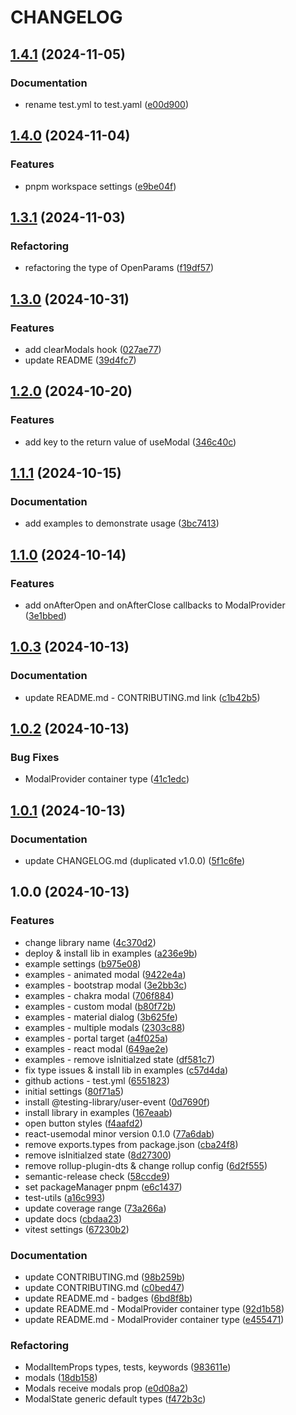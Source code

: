 # CHANGELOG

## [1.4.1](https://github.com/iskkiri/react-use-hook-modal/compare/v1.4.0...v1.4.1) (2024-11-05)

### Documentation

* rename test.yml to test.yaml ([e00d900](https://github.com/iskkiri/react-use-hook-modal/commit/e00d90068331ed858bfea025bd03ff39e4fbc778))

## [1.4.0](https://github.com/iskkiri/react-use-hook-modal/compare/v1.3.1...v1.4.0) (2024-11-04)

### Features

* pnpm workspace settings ([e9be04f](https://github.com/iskkiri/react-use-hook-modal/commit/e9be04f7f10a9c4423914304aded7d34a2f2f475))

## [1.3.1](https://github.com/iskkiri/react-use-hook-modal/compare/v1.3.0...v1.3.1) (2024-11-03)

### Refactoring

* refactoring the type of OpenParams ([f19df57](https://github.com/iskkiri/react-use-hook-modal/commit/f19df57e63ac3e47426e7a1c4d60e7021e0b67ef))

## [1.3.0](https://github.com/iskkiri/react-use-hook-modal/compare/v1.2.0...v1.3.0) (2024-10-31)

### Features

* add clearModals hook ([027ae77](https://github.com/iskkiri/react-use-hook-modal/commit/027ae77ace9f1e21ae57b92f2ea21fb45878b7ed))
* update README ([39d4fc7](https://github.com/iskkiri/react-use-hook-modal/commit/39d4fc7f8c47df9863ab4d578553f7875c308a85))

## [1.2.0](https://github.com/iskkiri/react-use-hook-modal/compare/v1.1.1...v1.2.0) (2024-10-20)

### Features

* add key to the return value of useModal ([346c40c](https://github.com/iskkiri/react-use-hook-modal/commit/346c40cae01627a7f6a7296dc27529d4cb21d9fd))

## [1.1.1](https://github.com/iskkiri/react-use-hook-modal/compare/v1.1.0...v1.1.1) (2024-10-15)

### Documentation

* add examples to demonstrate usage ([3bc7413](https://github.com/iskkiri/react-use-hook-modal/commit/3bc7413f3a74251df0a2df5600255e12c3803955))

## [1.1.0](https://github.com/iskkiri/react-use-hook-modal/compare/v1.0.3...v1.1.0) (2024-10-14)

### Features

* add onAfterOpen and onAfterClose callbacks to ModalProvider ([3e1bbed](https://github.com/iskkiri/react-use-hook-modal/commit/3e1bbedada19744da83011369c3c8b5858d42714))

## [1.0.3](https://github.com/iskkiri/react-use-hook-modal/compare/v1.0.2...v1.0.3) (2024-10-13)

### Documentation

* update README.md - CONTRIBUTING.md link ([c1b42b5](https://github.com/iskkiri/react-use-hook-modal/commit/c1b42b5bb8ac5c27ce320db33978db76c9d59276))

## [1.0.2](https://github.com/iskkiri/react-use-hook-modal/compare/v1.0.1...v1.0.2) (2024-10-13)

### Bug Fixes

* ModalProvider container type ([41c1edc](https://github.com/iskkiri/react-use-hook-modal/commit/41c1edc6be0ca3543db89e26301a3a6a8cba4d60))

## [1.0.1](https://github.com/iskkiri/react-use-hook-modal/compare/v1.0.0...v1.0.1) (2024-10-13)

### Documentation

* update CHANGELOG.md (duplicated v1.0.0) ([5f1c6fe](https://github.com/iskkiri/react-use-hook-modal/commit/5f1c6fe5a596155975f203d9574b941b327ab879))

## 1.0.0 (2024-10-13)

### Features

- change library name ([4c370d2](https://github.com/iskkiri/react-use-hook-modal/commit/4c370d264c8baa8d7393618901cd5eceea35de5a))
- deploy & install lib in examples ([a236e9b](https://github.com/iskkiri/react-use-hook-modal/commit/a236e9b48d20c7e89aa3ef37c78c149236deea48))
- example settings ([b975e08](https://github.com/iskkiri/react-use-hook-modal/commit/b975e0811f871c2f6d18708c5979d30f6ece6d92))
- examples - animated modal ([9422e4a](https://github.com/iskkiri/react-use-hook-modal/commit/9422e4a4299421e639670fc791e793eec460f353))
- examples - bootstrap modal ([3e2bb3c](https://github.com/iskkiri/react-use-hook-modal/commit/3e2bb3cf02044c8db30d485350f81a73bae694cf))
- examples - chakra modal ([706f884](https://github.com/iskkiri/react-use-hook-modal/commit/706f884ab9a74b9c7915acef607535ec3de92b19))
- examples - custom modal ([b80f72b](https://github.com/iskkiri/react-use-hook-modal/commit/b80f72b434b7d82946e0f5f825069c0e3325d6be))
- examples - material dialog ([3b625fe](https://github.com/iskkiri/react-use-hook-modal/commit/3b625fe9bfa274f7068fb42e69bc96c834e98bea))
- examples - multiple modals ([2303c88](https://github.com/iskkiri/react-use-hook-modal/commit/2303c888f392797fc1b47d9f65e3d754670a33a6))
- examples - portal target ([a4f025a](https://github.com/iskkiri/react-use-hook-modal/commit/a4f025ad357ea7599f675ce818ea36a831dfcca8))
- examples - react modal ([649ae2e](https://github.com/iskkiri/react-use-hook-modal/commit/649ae2ed42969b2f54a0c4fbe3549bc4ab15be54))
- examples - remove isInitialzed state ([df581c7](https://github.com/iskkiri/react-use-hook-modal/commit/df581c7246dd64abb3db936edf6e048269231a02))
- fix type issues & install lib in examples ([c57d4da](https://github.com/iskkiri/react-use-hook-modal/commit/c57d4dabc42120229054f219b7ee17275aec1652))
- github actions - test.yml ([6551823](https://github.com/iskkiri/react-use-hook-modal/commit/6551823a5677596639ef6f5eabb6bfadbff462ca))
- initial settings ([80f71a5](https://github.com/iskkiri/react-use-hook-modal/commit/80f71a528d5963b678b1d7e2670f942fdafc81ef))
- install @testing-library/user-event ([0d7690f](https://github.com/iskkiri/react-use-hook-modal/commit/0d7690f107839f07f23392f22af4d9086573a47a))
- install library in examples ([167eaab](https://github.com/iskkiri/react-use-hook-modal/commit/167eaabaf7087c97f2d85d796e05499ad35d510f))
- open button styles ([f4aafd2](https://github.com/iskkiri/react-use-hook-modal/commit/f4aafd2937b86c2c0db7a5a3500ddc6a8545555b))
- react-usemodal minor version 0.1.0 ([77a6dab](https://github.com/iskkiri/react-use-hook-modal/commit/77a6dabbf2c1c57b10ce4a37df2da112a8a0bf1d))
- remove exports.types from package.json ([cba24f8](https://github.com/iskkiri/react-use-hook-modal/commit/cba24f85643a25447035307e5e27e6d5ba3f741a))
- remove isInitialzed state ([8d27300](https://github.com/iskkiri/react-use-hook-modal/commit/8d273006e416cce17f434d64eca15a6f26a21268))
- remove rollup-plugin-dts & change rollup config ([6d2f555](https://github.com/iskkiri/react-use-hook-modal/commit/6d2f5550d2bbbbbba8fa55bd11f79cf172af916d))
- semantic-release check ([58ccde9](https://github.com/iskkiri/react-use-hook-modal/commit/58ccde9011e3dd742dfd7fc37128e284ed0bec60))
- set packageManager pnpm ([e6c1437](https://github.com/iskkiri/react-use-hook-modal/commit/e6c1437fb01bf746588e79568abc3d8f054648b4))
- test-utils ([a16c993](https://github.com/iskkiri/react-use-hook-modal/commit/a16c993c83934f04591d9b09c86bd30d94a667f2))
- update coverage range ([73a266a](https://github.com/iskkiri/react-use-hook-modal/commit/73a266ab22dffab43af5d5c7b7d83d2872c8018c))
- update docs ([cbdaa23](https://github.com/iskkiri/react-use-hook-modal/commit/cbdaa2323bb91505a96d61f5e679c1eda028f560))
- vitest settings ([67230b2](https://github.com/iskkiri/react-use-hook-modal/commit/67230b2aefc8394a04789bd17d1f727c5d1bff12))

### Documentation

- update CONTRIBUTING.md ([98b259b](https://github.com/iskkiri/react-use-hook-modal/commit/98b259b0122600afaa2126f0070b8e0215d7c33e))
- update CONTRIBUTING.md ([c0bed47](https://github.com/iskkiri/react-use-hook-modal/commit/c0bed479f83057606bca335c0f1947cb29fb5539))
- update README.md - badges ([6bd8f8b](https://github.com/iskkiri/react-use-hook-modal/commit/6bd8f8ba852e51fc0ada248f532e6c6dfc826b5d))
- update README.md - ModalProvider container type ([92d1b58](https://github.com/iskkiri/react-use-hook-modal/commit/92d1b58e22b6b8741ba68a64fc812ea217691f4b))
- update README.md - ModalProvider container type ([e455471](https://github.com/iskkiri/react-use-hook-modal/commit/e4554714655faaf042a438696848bd305ced81b8))

### Refactoring

- ModalItemProps types, tests, keywords ([983611e](https://github.com/iskkiri/react-use-hook-modal/commit/983611eba45ff78925daf056ed3ca215e5aa6c28))
- modals ([18db158](https://github.com/iskkiri/react-use-hook-modal/commit/18db1584e3646641495f13cc0252622678ac91a1))
- Modals receive modals prop ([e0d08a2](https://github.com/iskkiri/react-use-hook-modal/commit/e0d08a2f37912a0b704c01e9e7f2117281626ca6))
- ModalState generic default types ([f472b3c](https://github.com/iskkiri/react-use-hook-modal/commit/f472b3ceea6ecbeb42182c3a8955eac2616558de))
